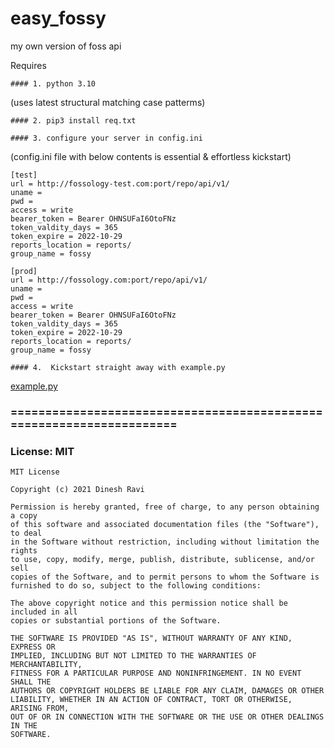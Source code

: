 # easy_fossy
my own version of foss api

Requires 
```
#### 1. python 3.10
```
(uses latest structural matching case patterms)
```
#### 2. pip3 install req.txt
```
```
#### 3. configure your server in config.ini 
```
(config.ini file with below contents is essential & effortless kickstart)

```
[test]
url = http://fossology-test.com:port/repo/api/v1/
uname = 
pwd = 
access = write
bearer_token = Bearer OHNSUFaI6OtoFNz
token_valdity_days = 365
token_expire = 2022-10-29
reports_location = reports/
group_name = fossy

[prod]
url = http://fossology.com:port/repo/api/v1/
uname = 
pwd = 
access = write
bearer_token = Bearer OHNSUFaI6OtoFNz
token_valdity_days = 365
token_expire = 2022-10-29
reports_location = reports/
group_name = fossy
```

```
#### 4.  Kickstart straight away with example.py
```
[example.py](https://github.com/dineshr93/easy_fossy/blob/master/example.py)
###   =====================================================================

### License: MIT
```
MIT License

Copyright (c) 2021 Dinesh Ravi

Permission is hereby granted, free of charge, to any person obtaining a copy
of this software and associated documentation files (the "Software"), to deal
in the Software without restriction, including without limitation the rights
to use, copy, modify, merge, publish, distribute, sublicense, and/or sell
copies of the Software, and to permit persons to whom the Software is
furnished to do so, subject to the following conditions:

The above copyright notice and this permission notice shall be included in all
copies or substantial portions of the Software.

THE SOFTWARE IS PROVIDED "AS IS", WITHOUT WARRANTY OF ANY KIND, EXPRESS OR
IMPLIED, INCLUDING BUT NOT LIMITED TO THE WARRANTIES OF MERCHANTABILITY,
FITNESS FOR A PARTICULAR PURPOSE AND NONINFRINGEMENT. IN NO EVENT SHALL THE
AUTHORS OR COPYRIGHT HOLDERS BE LIABLE FOR ANY CLAIM, DAMAGES OR OTHER
LIABILITY, WHETHER IN AN ACTION OF CONTRACT, TORT OR OTHERWISE, ARISING FROM,
OUT OF OR IN CONNECTION WITH THE SOFTWARE OR THE USE OR OTHER DEALINGS IN THE
SOFTWARE.
```
